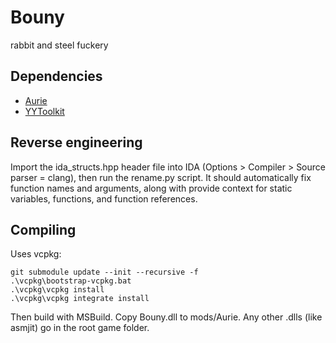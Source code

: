 # Bouny

rabbit and steel fuckery

## Dependencies

- [Aurie](https://github.com/AurieFramework/Aurie)
- [YYToolkit](https://github.com/AurieFramework/YYToolkit)

## Reverse engineering

Import the ida_structs.hpp header file into IDA (Options > Compiler > Source parser = clang), then run the rename.py script. It should automatically fix function names and arguments, along with provide context for static variables, functions, and function references.

## Compiling

Uses vcpkg:

```shell
git submodule update --init --recursive -f
.\vcpkg\bootstrap-vcpkg.bat
.\vcpkg\vcpkg install
.\vcpkg\vcpkg integrate install
```

Then build with MSBuild. Copy Bouny.dll to mods/Aurie. Any other .dlls (like asmjit) go in the root game folder.
